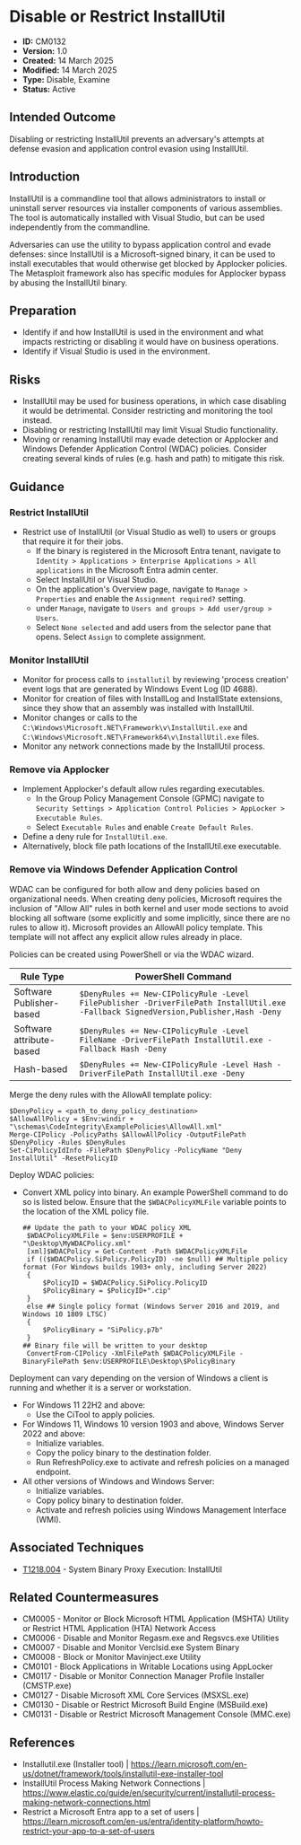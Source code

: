 # Disable or Restrict InstallUtil

* **ID:** CM0132
* **Version:** 1.0
* **Created:** 14 March 2025
* **Modified:** 14 March 2025
* **Type:** Disable, Examine
* **Status:** Active

## Intended Outcome

Disabling or restricting InstallUtil prevents an adversary's attempts at defense evasion and application control evasion using InstallUtil. 

## Introduction

InstallUtil is a commandline tool that allows administrators to install or uninstall server resources via installer components of various assemblies. The tool is automatically installed with Visual Studio, but can be used independently from the commandline. 

Adversaries can use the utility to bypass application control and evade defenses: since InstallUtil is a Microsoft-signed binary, it can be used to install executables that would otherwise get blocked by Applocker policies. The Metasploit framework also has specific modules for Applocker bypass by abusing the InstallUtil binary.

## Preparation

- Identify if and how InstallUtil is used in the environment and what impacts restricting or disabling it would have on business operations. 
- Identify if Visual Studio is used in the environment. 

## Risks

- InstallUtil may be used for business operations, in which case disabling it would be detrimental. Consider restricting and monitoring the tool instead. 
- Disabling or restricting InstallUtil may limit Visual Studio functionality. 
- Moving or renaming InstallUtil may evade detection or Applocker and Windows Defender Application Control (WDAC) policies. Consider creating several kinds of rules (e.g. hash and path) to mitigate this risk. 

## Guidance

### Restrict InstallUtil

- Restrict use of InstallUtil (or Visual Studio as well) to users or groups that require it for their jobs. 
	- If the binary is registered in the Microsoft Entra tenant, navigate to `Identity > Applications > Enterprise Applications > All applications` in the Microsoft Entra admin center.
	- Select InstallUtil or Visual Studio. 
	- On the application's Overview page, navigate to `Manage > Properties` and enable the `Assignment required?` setting.
	- under `Manage`, navigate to `Users and groups > Add user/group > Users`. 
	- Select `None selected` and add users from the selector pane that opens. Select `Assign` to complete assignment. 

### Monitor InstallUtil

- Monitor for process calls to `installutil` by reviewing 'process creation' event logs that are generated by Windows Event Log (ID 4688).
- Monitor for creation of files with InstallLog and InstallState extensions, since they show that an assembly was installed with InstallUtil.
- Monitor changes or calls to the `C:\Windows\Microsoft.NET\Framework\v\InstallUtil.exe` and `C:\Windows\Microsoft.NET\Framework64\v\InstallUtil.exe` files. 
- Monitor any network connections made by the InstallUtil process.

### Remove via Applocker

- Implement Applocker's default allow rules regarding executables.
	- In the Group Policy Management Console (GPMC) navigate to `Security Settings > Application Control Policies > AppLocker > Executable Rules`.
	- Select `Executable Rules` and enable `Create Default Rules`.
- Define a deny rule for `InstallUtil.exe`. 
- Alternatively, block file path locations of the InstallUtil.exe executable.

### Remove via Windows Defender Application Control

WDAC can be configured for both allow and deny policies based on organizational needs. When creating deny policies, Microsoft requires the inclusion of "Allow All" rules in both kernel and user mode sections to avoid blocking all software (some explicitly and some implicitly, since there are no rules to allow it). Microsoft provides an AllowAll policy template. This template will not affect any explicit allow rules already in place.  

Policies can be created using PowerShell or via the WDAC wizard.

| Rule Type | PowerShell Command |
|-----------|--------------------|
| Software Publisher-based | `$DenyRules += New-CIPolicyRule -Level FilePublisher -DriverFilePath InstallUtil.exe -Fallback SignedVersion,Publisher,Hash -Deny` |
| Software attribute-based | `$DenyRules += New-CIPolicyRule -Level FileName -DriverFilePath InstallUtil.exe -Fallback Hash -Deny` |
| Hash-based | `$DenyRules += New-CIPolicyRule -Level Hash -DriverFilePath InstallUtil.exe -Deny` | 

Merge the deny rules with the AllowAll template policy:
```
$DenyPolicy = <path_to_deny_policy_destination>
$AllowAllPolicy = $Env:windir + "\schemas\CodeIntegrity\ExamplePolicies\AllowAll.xml"
Merge-CIPolicy -PolicyPaths $AllowAllPolicy -OutputFilePath $DenyPolicy -Rules $DenyRules
Set-CiPolicyIdInfo -FilePath $DenyPolicy -PolicyName "Deny InstallUtil" -ResetPolicyID
```

Deploy WDAC policies:

- Convert XML policy into binary. An example PowerShell command to do so is listed below. Ensure that the `$WDACPolicyXMLFile` variable points to the location of the XML policy file. 
    ```
    ## Update the path to your WDAC policy XML
     $WDACPolicyXMLFile = $env:USERPROFILE + "\Desktop\MyWDACPolicy.xml"
     [xml]$WDACPolicy = Get-Content -Path $WDACPolicyXMLFile
     if (($WDACPolicy.SiPolicy.PolicyID) -ne $null) ## Multiple policy format (For Windows builds 1903+ only, including Server 2022)
     {
         $PolicyID = $WDACPolicy.SiPolicy.PolicyID
         $PolicyBinary = $PolicyID+".cip"
     }
     else ## Single policy format (Windows Server 2016 and 2019, and Windows 10 1809 LTSC)
     {
         $PolicyBinary = "SiPolicy.p7b"
     }
    ## Binary file will be written to your desktop
     ConvertFrom-CIPolicy -XmlFilePath $WDACPolicyXMLFile -BinaryFilePath $env:USERPROFILE\Desktop\$PolicyBinary
     ```
 
Deployment can vary depending on the version of Windows a client is running and whether it is a server or workstation. 

- For Windows 11 22H2 and above:
	- Use the CiTool to apply policies.
- For Windows 11, Windows 10 version 1903 and above, Windows Server 2022 and above:
	- Initialize variables.
	- Copy the policy binary to the destination folder.
	- Run RefreshPolicy.exe to activate and refresh policies on a managed endpoint.
- All other versions of Windows and Windows Server:
	- Initialize variables.
	- Copy policy binary to destination folder. 
	- Activate and refresh policies using Windows Management Interface (WMI).

## Associated Techniques

- [T1218.004](https://attack.mitre.org/techniques/T1218/004/) - System Binary Proxy Execution: InstallUtil

## Related Countermeasures

- CM0005 - Monitor or Block Microsoft HTML Application (MSHTA) Utility or Restrict HTML Application (HTA) Network Access
- CM0006 - Disable and Monitor Regasm.exe and Regsvcs.exe Utilities
- CM0007 - Disable and Monitor Verclsid.exe System Binary
- CM0008 - Block or Monitor Mavinject.exe Utility
- CM0101 - Block Applications in Writable Locations using AppLocker
- CM0117 - Disable or Monitor Connection Manager Profile Installer (CMSTP.exe)
- CM0127 - Disable Microsoft XML Core Services (MSXSL.exe)
- CM0130 - Disable or Restrict Microsoft Build Engine (MSBuild.exe)
- CM0131 - Disable or Restrict Microsoft Management Console (MMC.exe)

## References

- Installutil.exe (Installer tool) | <https://learn.microsoft.com/en-us/dotnet/framework/tools/installutil-exe-installer-tool>
- InstallUtil Process Making Network Connections | <https://www.elastic.co/guide/en/security/current/installutil-process-making-network-connections.html>
- Restrict a Microsoft Entra app to a set of users | <https://learn.microsoft.com/en-us/entra/identity-platform/howto-restrict-your-app-to-a-set-of-users>
